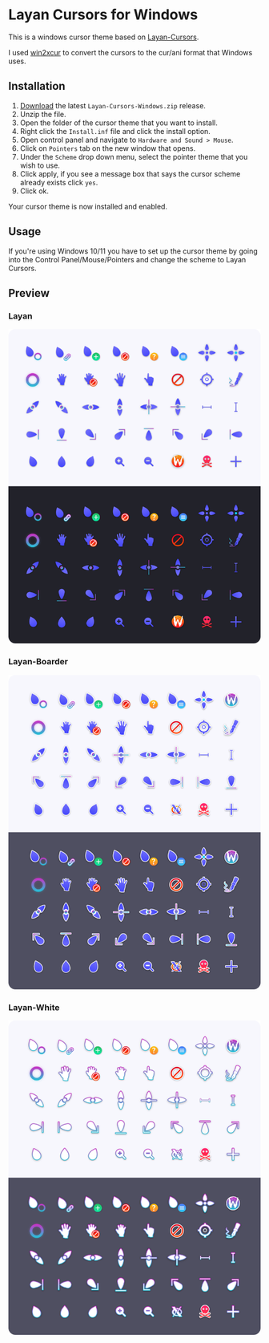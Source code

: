 # Layan Cursors for Windows

This is a windows cursor theme based on [Layan-Cursors](https://github.com/vinceliuice/Layan-cursors).

I used [win2xcur](https://pypi.org/project/win2xcur/) to convert the cursors to the cur/ani format that Windows uses.

## Installation

1. [Download](https://github.com/DJHero2903/Layan-cursors-Windows/releases/latest) the latest `Layan-Cursors-Windows.zip` release.
1. Unzip the file.
1. Open the folder of the cursor theme that you want to install.
1. Right click the `Install.inf` file and click the install option.
1. Open control panel and navigate to `Hardware and Sound > Mouse`.
1. Click on `Pointers` tab on the new window that opens.
1. Under the `Scheme` drop down menu, select the pointer theme that you wish to use.
1. Click apply, if you see a message box that says the cursor scheme already exists click `yes`.
1. Click ok.

Your cursor theme is now installed and enabled.

## Usage

If you're using Windows 10/11 you have to set up the cursor theme by going into the Control Panel/Mouse/Pointers and change the scheme to Layan Cursors.

## Preview

### Layan

![Layan](preview.png)

### Layan-Boarder

![Layan](preview-border.png)

### Layan-White

![Layan](preview-white.png)
